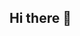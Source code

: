 ## Hi there 👋

<!--
**mpsiegle/mpsiegle** is a ✨ _special_ ✨ repository because its `README.md` (this file) appears on your GitHub profile.

Here are some ideas to get you started:

## I’m currently working on ...
- 🌱 I’m currently learning ...
- 👯 I’m looking to collaborate on ...
- 🤔 I’m looking for help with ...
- 💬 Ask me about ...
- 📫 How to reach me: ...
- 😄 Pronouns: ...
- ⚡ Fun fact: ...
-->
